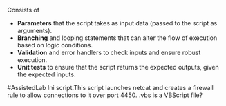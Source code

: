 Consists of
-   **Parameters** that the script takes as input data (passed to the script as arguments).
-   **Branching** and looping statements that can alter the flow of execution based on logic conditions.
-   **Validation** and error handlers to check inputs and ensure robust execution.
-   **Unit tests** to ensure that the script returns the expected outputs, given the expected inputs.

#AssistedLab 
  Ini script.This script launches netcat and creates a firewall rule to allow connections to it over port 4450.
	  .vbs is a VBScript file?